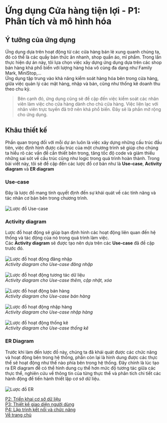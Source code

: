 # Ứng dụng Cửa hàng tiện lợi - P1: Phân tích và mô hình hóa
## Ý tưởng của ứng dụng
Ứng dụng dựa trên hoạt động từ các cửa hàng bán lẻ xung quanh chúng ta, đó có thể là các quầy bán thức ăn nhanh, shop quần áo, mĩ phẩm. Trong lần thực hiện dự án này,
tôi lựa chọn việc xây dựng ứng dụng dựa trên các shop bán hàng khá phổ biến với lượng hàng hóa vô cùng đa dạng như Family Mark, MiniStop,... <br>
Ứng dụng tập trung vào khả năng kiểm soát hàng hóa bên trong cửa hàng, giữa việc quản lý các mặt hàng, nhập và bán, cũng như thống kê doanh thu theo chu kỳ. <br>

> Bên cạnh đó, ứng dụng cũng sẽ đề cập đến việc kiểm soát các nhân viên làm việc cho cửa hàng dành cho chủ cửa hàng.
> Việc liên lạc với nhân viên trực tuyến đã trở nên khá phổ biến. Đây sẽ là phần mở rộng cho ứng dụng.

## Khâu thiết kế
Phần quan trọng đối với mỗi dự án luôn là việc xây dựng những cấu trúc đầu tiên, việc định hình được cấu trúc của một chương trình sẽ giúp cho chúng ta hiểu rõ các vấn đề
cần thiết bên trong, tăng tốc độ code và giảm thiểu những sai sót về cấu trúc cũng như logic trong quá trình hoàn thành.
Trong bài viết này, tôi sẽ đề cập đến các lược đồ cơ bản như là **Use-case**, **Activity diagram** và **ER diagram**
### Use-case
Đây là lược đồ mang tính quyết định đến sự khái quát về các tính năng và tác nhân cơ bản bên trong chương trình. <br> <br>
![Lược đồ Use-case](https://lh3.googleusercontent.com/pw/AM-JKLXRfWL41xF0Lo4X3muuIhuMj9d4sT6D9T0vHaYJd4uKEIFgI5mt8td7iTDwVXKcuaR_6ycyWxGhZVIHK7-62nQ58C0i_hKa6Gv2NZrZRpmeHyDUL3ByicrPggua0xXmy_WQ1FbgxEfp4y3qJKJ26MKI=s831-no?authuser=0)
### Activity diagram
Lược đồ hoạt động sẽ giúp bạn định hình các hoạt động liên quan đến hệ thống và tác động của nó trong quá trình làm việc. <br>
Các **Activity diagram** sẽ được tạo nên dựa trên các **Use-case** đã đề cập trước đó. <br> <br>
![Lược đồ hoạt động đăng nhập](https://lh3.googleusercontent.com/DVcJsR3wi2gAjbCPWAPD6-HMz5tDZUhRFTchS9VaZ9b9h2itjcFNxZ7AoLW90gcxT8tLHatYkaDiOGvDvqBZ4rASEpQZg25RrVV6sADlIhvkZ2RWumZl2IokcxVr_P7SChxfJseWoZFR98lVYyo18ALQ75fXgsg8v0qsvMv9Z5gQtLh7O-hXuVsqZKCwxFliCMHmPZJjoDfG6HU53-yHIm0nBr8cYch6XMuPPg-_DYRLvzOCe3i8SjyJgA0riN6-xRXM8hxcAIjElzXg2buD1aXvcVmhfQK5HaXn2rLXQ7bFtqJxo0Os9wBDtX7dwseKE2-rs9oZ516lyUbKRzkE3tMjDEXZ3yLI9YKYLzTRv6yQaNXuxlVsSq_LMPYMBHhIb-gO9-gY7q87yT2jwbfrUT7mpihPdC13oLf34HlrTGHy4KU7uFn8QlnznOBXqs6AFRN6rBsQ51kskNJt5YjZzuobnlbKyp7ykMCmWvVwDyCbp9-r8WfhehB-30L976sg7i2qcoOvcCMxQP0PFiwmbzY7-Zk2MCxP7wxDk_qfZFPA6ay5t0wpdYk5ydr-Ai95_59eV9ZDQg2w6b7PuQ3aSHhboFzpgE9kTfTGCZqMlzvFPMQUyCZdhOE9M9iu8R8ZR9eKei1IW2f9u8XjYl2Xi8265lSjJzRz3jzkgtvQ2KokzllycvVKI1P93fzbKE0f9GjrKAulb_n-PWLd3t_40sNE=w521-h236-no?authuser=0) <br>
_Activity diagram cho Use-case đăng nhập_ <br><br>
![Lược đồ hoạt động tương tác dữ liệu](https://lh3.googleusercontent.com/HT9s5WGq2Bac59YsC3eNnoLIHgyBmuXfbmMaJcqA80BkcsLqiog0ShpzGbz6KGOYHc068jmajke0WH2JD3Qty6YUIaikFHCZxlN_PUzAhRJVXCEJhE8m90wzV3r1rY0wKSSnBIoXDAbPa72aAqxquA3dnWN5m_oNDmEpE20qzlnTbF4cDxiDBH9G8ZljESWw8uPVZf5nC40sbXEd7U6nhPmPDw4XkA7IdYRQG26ilyE03j9Y_wZstZMtrLSJmAsdy4sg7O5RiMUs3qB7n1X0nTRYi8KfFFpI-acyJhDQgWBBh-T4mhbbjAZfeouPgWJ6ys-qKuDCn-dCMQg8C5s10RC0nqSvQZtf7Py6jaUULz7HLmw-DyF7fpzm0SA8Xh_G8VRzqrrqBgJ1SUnWwPnpaCJQuYIpqcDisyV4tRPc6-zoHIQadzVWNE18M-6mbmd8ZCCF3aslZQq3LPEAWKV9uevaupLoBEs9OU8IJ34CJex6KzGRZaKoDBPzV100JKHMZpgdBtzeMbKBvWNAc1QsIxzCfaHHOzw0LXy6keoyrbOUG1AmB92lYnDBG41xqLXiHTg5e0iharVCicThcBJWS8QBMM1mZfgkTGG1Qg1APjgNj5m0h1i7tWGKNFCffsBKFzHq7dtTI7XUT-R6P35Fy4GrnMZ5hmvHIZClGgI8DCJytMRHYazX-iBqQV_SbtAVcsRINEeRFJAlt560owPJE08G=w680-h519-no?authuser=0) <br>
_Activity diagram cho Use-case thêm, cập nhật, xóa_ <br><br>
![Lược đồ hoạt động bán hàng](https://lh3.googleusercontent.com/-3tDKWox8tmBAatTYGrU_4TqXH3-_rgURNNfGm_rseL4eHQ_SJ5O93Tt8YfmYbfiUYLGKxHNDj47KkHin7SLU-g_6yNwU7wh1LTwXOd8g3ywB06TYZ6m1vceVhFf5dbEWcPdr4mOndoBnY9WJfcjArZCqjOcVlw4sPjy70kRQuZo2cKi7xY3nUdX1TSd9e1BVJsKL3JYkk8dvP4Og9prqS075ibCVSNBcyHw0y7y9nWXnXJux7GAYNutMp2iFM_GrzLFMrpMSbWL235XiT3A9gGC0xcLYwYYrzo2Fmjv6fu4lmxZLpLBZoxhGnPD9yX9oaC55Ed1Xy1zLIpdMYk_kSbLr01dtnQXzn02Ozvv9Ht6g3ALKDhS-8rTfKtcNVobixBAZhBRWoS_urP6hjnl_qVik3-46qk8QQp_bMTMerdTBjeCoN4TGjYbW16UlTv0tyE69Zvcufd-IamiTjan1wMS9iEmKfRB84YK0DTac-VwK1BGykYN9PPIpt9Qmrshsd18aBFsnPoxFVtkyOx-G55hQXhdwmlhh8xE3WAcyENjZkdiwPszUweZnkTNIiNdlq5nmkFG6OMrzVha8eW5JoZsknibgV_xCqV_Jc6AdObPUF5qy8qhBqC2o5N1oOcDnHstCmKbkD85HxAzqW48ijhUxN8Ru8pY11FZ4JFlvRP5Y-Bguy1PZUZC9JMm8WIoy4tB9Qgkb4THdZ_TEwLtaoZr=w1271-h383-no?authuser=0) <br>
_Activity diagram cho Use-case bán hàng_<br><br>
![Lược đồ hoạt động nhập hàng](https://lh3.googleusercontent.com/jdd5CXy6JcERLgcZb6dhU_y4bc7MAZU8BKk7WHPqukorkeXlbubaljq8RRvutUJwHjUX7PLDFH7wm9fcAy2OhJ7j-o_OMbc9mMZRQr7DumIpLGHDC5kbtNuoB3jAVs5jTKJkI8nobcjvbAVnBNKU2-Dn8pag2bkSWhTdyWcqstqTUZDJ-DY-orh3uc5ZcqGfHgXmlclFclfqqmUqt0Ht-b0pME5dRvNWK-rWNmbk7FIDSMc3za-cwddT_nalxZZm3GWkByz_4imgKmF-SGNoZXOyEiSQnsSJsRkPf_z3kDtRgNqVPKl5DaB40H241XwHG8B0nXlRDBTkLEWpR1pR0AtBAxaCYJO5thGn50J_XVsiPeLcnK6gguMjGRQpTtBl4C9oJTlBa5-rsQCAMrwTo-wJrJJ5Kjd6-KA-kDKLMnLojAN8dKgGqsEEKs_m2uI4YxsIT3MzVD-chRxxvQGRB5c_HMEDJDiJ-apNt8nFlMXaeZp_KQPDjJ3GreG7azhZppGMfCKe1BsfB_zWeMAinVUgBqeP_Wci5WkKXJaRiY4UR6P0lfExXJLPPs3dj4QUsOsEmkLvi7mdzT3ikaakzxM-Vj_rFdRYOjPl47mYP-P1DKCB9inWlWzJb-_KemxrAw21VqVOhQyAsc0IWdkYZEPmgpJsUjWhVJZKU9BWuz9segmTMDxPDs4RM8DVXSm7b8Y_KyvFuuVRosF1uQfmw8a8=w1207-h306-no?authuser=0) <br>
_Activity diagram cho Use-case nhập hàng_ <br><br>
![Lược đồ hoạt động thống kê](https://lh3.googleusercontent.com/yl-MIzdS3gaWk2NlmglBLuX_4TOp4UvwaHDi68NqLFEHysc7LdVR_dKLqC-dnjfrszEg9QXfSiPqLP-SOQIJid-5bLctDltNneZrUmoM-N8ycLIkCeAFLUTI60t5HCIrO-poGDgWgQ9W3b-Btiy8UgH6EbqGpwN3IbBmbu8HTLGTPA_HBYJE1uMYnwcW4HDXRULgnEQ_D7mDre1vOgdbRP8Xape07UyuSsJNj3bm_bjTlM29mFIt4nacfNiRP11rs142m_6srtRU8htKmfEnPmuXkMo0z3WlZ2dj7_ANZpVVrxlIvUQol9meSl1Eif4eTVzp4TBgwzHXLVq3wg4dcfpYUdm1TfrSIF8MmaBEEhnUVEFlCjI51ofJQ7TNojna0ND2aFwe-Nosimie0dp14tpVqx5a9_hE0SNfjNTZVY06Ty-1OZpr18mzAQOQ4CoDbuoz1NdXPtrRwPmbBpwIO-hOaJcqjD4nsv115JFqhb9GidQwdFe1I5UejOorOtBXgYdSDFr62EbIHvOsNYcSy3Ifdsie7OJ4dwtOys94iG4ShCtIdb7eekS6LLHFR0mFKIZByQVtWkRimxbhvQVuN84RlCmGxDc3yV8ZHArwxLIIHkj2rJjkZvothAU7cnoT62LDS3a33-OYR1pIW1CAtazjO6SGDCpMkknNZSgWPBuVwmG6Cy-l6ZVGVugziMVHaF4b4NvJrTreNGGtuVirCslT=w1147-h217-no?authuser=0) <br>
_Activity diagram cho Use-case thống kê_ <br>
### ER Diagram
Trước khi làm đến lược đồ này, chúng ta đã khái quát được các chức năng và hoạt động bên trong hệ thống, phần còn lại là hình dung được các thực thể sẽ hoạt động như thế nào
phía bên trong hệ thống. Đây chính là lúc tạo ra ER diagram để có thể hình dung cụ thể hơn mức độ tương tác giữa các thực thể,
nghiên cứu về thông tin của từng thực thể và phân tích chi tiết các hành động để tiến hành thiết lập cơ sở dữ liệu. <br> <br>
![Lược đồ ER](https://lh3.googleusercontent.com/yb9J9ueSidj0tOxYAc3SRMJwFznga2EAZSARb1Tr2DfTIR068fMbsQ7ntV5OUhCtQbN0_hwRW7MgxiIy8ztaCauorf2mWoCfwW8uGiCohTaU2-i5ua8GebmRFkkPO5YhzgAddBMqrCcUceLujnM_TXGSmSvjiP2r90MEMcd_ycj878iMB2LUQgp52KmYoKOj_Jyl8L2L7fLxaNhdD7Uy1AyWQcdmTwIOj6Els_WB6RJOavurrTU8Bx28e5N4d00JGckfHmLN47ljjeHzTliYNBEOscumnct2fr7x3EcGWqVsD2vkdMtidemokXqI02gOx2mxnM_UVIITIC94xhHq82bNTttuJjvRyOZJ5vJOT0VGVVffAek5ql8_kCuj01bKrEmhp81VdFSxVu7puhPsFUoFIiSsC8XhXRFcDJWhlHA7GI442ztTRLjoIVIn2nXeU7jYn2uNItG9UEPM1UUwlXuToEyYlkMuIP1Pi4xXBhi6iEn1sLIQNST9YI2MpOP4t5YEPNOWsl7E3dT3Gg5key6alQXF5AJhw0aL0AM7Gk-Xrxw5gEhSVORfSPH4lYY1cbhPlNvsi9pXMsv2r8g1bhVAiawYXUOYpH0-GvBB_cCWU5SM-rLYV_rQs5plETVA8GQrLFI8Q43gsEbDpR2wVmY4_ee7iR9jNKTsgJfmI_TYxz-y5UMGMnm1tjEaT8IxycJkRuNgiEtJW2G6YUaUAuYB=w1301-h916-no?authuser=0)

[P2: Triển khai cơ sở dữ liệu](GroceryStore2.md) <br>
[P3: Thiết kế giao diện người dùng](GroceryStore3.md) <br>
[P4: Lập trình kết nối và chức năng](GroceryStore4.md) <br>
[Về trang chủ](https://newtc22222.github.io/FiFineBlog/)
